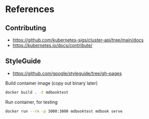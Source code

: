 # References 
## Contributing
- https://github.com/kubernetes-sigs/cluster-api/tree/main/docs
- https://kubernetes.io/docs/contribute/

## StyleGuide
- https://github.com/google/styleguide/tree/gh-pages

Build container image (copy out binary later)
```bash
docker build . -t mdbooktest
```

Run container, for testing
```bash
docker run --rm -p 3000:3000 mdbooktest mdbook serve
```